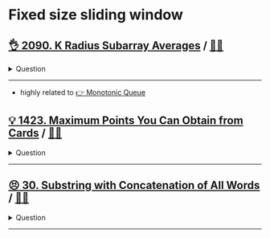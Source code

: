 # Fixed size sliding window

## [:ok_hand: 2090. K Radius Subarray Averages](https://leetcode.com/problems/k-radius-subarray-averages) / [:man_technologist:](k_radius_subarray_ave.h)

<details><summary markdown="span">Question</summary>

```markdown
You are given a 0-indexed array nums of n integers, and an integer k.

The k-radius average for a subarray of nums centered at some index i with the
radius k is the average of all elements in nums between the indices i - k and
i + k (inclusive). If there are less than k elements before or after the index i
, then the k-radius average is -1.

Build and return an array avgs of length n where avgs[i] is the k-radius average
for the subarray centered at index i.

The average of x elements is the sum of the x elements divided by x, using
integer division. The integer division truncates toward zero, which means losing
its fractional part.

Input: nums = [7,4,3,9,1,8,5,2,6], k = 3
Output: [-1,-1,-1,5,4,4,-1,-1,-1]
Explanation:
- avg[0], avg[1], and avg[2] are -1 because there are less than k elements
  before each index.
- The sum of the subarray centered at index 3 with radius 3 is:
  7 + 4 + 3 + 9 + 1 + 8 + 5 = 37.
  Using integer division, avg[3] = 37 / 7 = 5.
- For the subarray centered at index 4,
  avg[4] = (4 + 3 + 9 + 1 + 8 + 5 + 2) / 7 = 4.
- For the subarray centered at index 5,
  avg[5] = (3 + 9 + 1 + 8 + 5 + 2 + 6) / 7 = 4.
- avg[6], avg[7], and avg[8] are -1 because there are less than k elements after
  each index.
```

</details>

------------------------------------------------------------------------------

- highly related to [:point_right: Monotonic Queue](../monotonic/README.md)

## [:bulb: 1423. Maximum Points You Can Obtain from Cards](https://leetcode.com/problems/maximum-points-you-can-obtain-from-cards/) / [:man_technologist:](max_pts_from_cards.h)

<details><summary markdown="span">Question</summary>

```markdown
There are several cards arranged in a row, and each card has an associated number of points.
The points are given in the integer array cardPoints.

In one step, you can take one card from the beginning or from the end of the row.
You have to take exactly k cards.

Your score is the sum of the points of the cards you have taken.
Given the integer array cardPoints and the integer k, return the maximum score you can obtain.

Example
Input: cardPoints = [1,2,3,4,5,6,1], k = 3

Output: 12
Explanation:
- After the first step, your score will always be 1.
- However, choosing the rightmost card first will maximize your total score.
- The optimal strategy is to take the three cards on the right,
  giving a final score of 1 + 6 + 5 = 12.
```

</details>

------------------------------------------------------------------------------

## [:persevere: 30. Substring with Concatenation of All Words](https://leetcode.com/problems/substring-with-concatenation-of-all-words/) / [:man_technologist:](substr_with_concat_of_all.h)

<details><summary markdown="span">Question</summary>

```markdown
You are given a string s and an array of strings words of the same length.
Return all starting indices of substring(s) in s that is a concatenation of each
word in words exactly once, in any order, and without any intervening characters.

You can return the answer in any order.
Input: s = "barfoothefoobarman", words = ["foo","bar"]
            0  3  6  9
Output: [0,9]

Input: s = "aaaaa", words = ["a","a"]
            0123
Output: [0,1,2,3]
```

</details>

------------------------------------------------------------------------------
